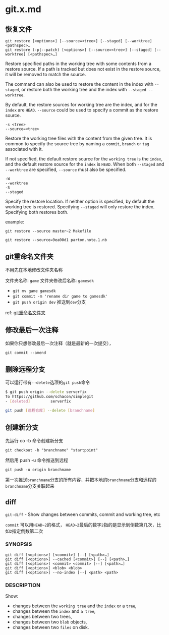 # git.x.md

## 恢复文件

```git
git restore [<options>] [--source=<tree>] [--staged] [--worktree] <pathspec>…​
git restore (-p|--patch) [<options>] [--source=<tree>] [--staged] [--worktree] [<pathspec>…​]
```

Restore specified paths in the working tree with some contents from a restore source.
If a path is tracked but does not exist in the restore source, it will be removed to match the source.

The command can also be used to restore the content in the index with `--staged`, or restore both the working tree and the index with `--staged --worktree`.

By default, the restore sources for working tree are the index, and for the `index` are `HEAD`. `--source` could be used to specify a commit as the restore source.

```git
-s <tree>
--source=<tree>
```

Restore the working tree files with the content from the given tree. It is common to specify the source tree by naming a `commit`, `branch` or `tag` associated with it.

If not specified, the default restore source for the `working tree` is the `index`, and the default restore source for the `index` is `HEAD`.
When both `--staged` and `--worktree` are specified, `--source` must also be specified.

```git
-W
--worktree
-S
--staged
```

Specify the restore location.
If neither option is specified, by default the working tree is restored.
Specifying `--staged` will only restore the index. Specifying both restores both.

example:

```git
git restore --source master~2 Makefile
```

```git
git restore --source=9ea00d1 parton.note.1.nb
```

## git重命名文件夹

不用先在本地修改文件夹名称

文件夹名称: `game`   文件夹修改后名称: `gamesdk`

+ `git mv game gamesdk`
+ `git commit -m 'rename dir game to gamesdk'`
+ `git push origin dev`  推送到`dev`分支

ref: [git重命名文件夹][]

[git重命名文件夹]: https://www.jianshu.com/p/e886fde18ba0

## 修改最后一次注释

如果你只想修改最后一次注释（就是最新的一次提交），

`git commit --amend`

## 删除远程分支

可以运行带有`--delete`选项的`git push`命令

```bash
$ git push origin --delete serverfix
To https://github.com/schacon/simplegit
- [deleted]         serverfix
```

```bash
git push [远程仓库] --delete [branchname]
```

## 创建新分支

先运行 co -b 命令创建新分支

`git checkout -b "branchname" "startpoint"`

然后用 push -u 命令推送到远程

`git push -u origin branchname` 

第一次推送`branchname`分支的所有内容，并把本地的`branchname`分支和远程的`branchname`分支关联起来

## diff

`git-diff` - Show changes between commits, commit and working tree, etc

`commit` 可以用`HEAD~2`的格式，
`HEAD~2`最后的数字`2`指的是显示到倒数第几次，比如`2`指定倒数第二次

### SYNOPSIS

```git
git diff [<options>] [<commit>] [--] [<path>…​]
git diff [<options>] --cached [<commit>] [--] [<path>…​]
git diff [<options>] <commit> <commit> [--] [<path>…​]
git diff [<options>] <blob> <blob>
git diff [<options>] --no-index [--] <path> <path>
```

### DESCRIPTION

Show:

+ changes between the `working tree` and the `index` or a `tree`,
+ changes between the `index` and `a tree`,
+ changes between two trees,
+ changes between two `blob` objects,
+ changes between two `files` on disk.

